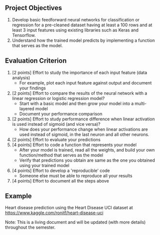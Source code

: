 ## Project Objectives
1. Develop basic feedforward neural networks for classification or regression for a pre-cleaned dataset having at least a 100 rows and at least 3 input features using existing libraries such as Keras and Tensorflow.
1. Understand how the trained model predicts by implementing a function that serves as the model.

## Evaluation Criterion
1. [2 points] Effort to study the importance of each input feature (data analysis)
    - For example, plot each input feature against output and document your findings
1. [2 points] Effort to compare the results of the neural network with a linear regression or logistic regression model?
    - Start with a basic model and then grow your model into a multi-layered model
    - Document your performance comparison
1. [2 points] Effort to study performance difference when linear activation is used instead of sigmoid (and vice versa)?
   - How does your performance change when linear activations are used instead of sigmoid, in the last neuron and all other neurons.
1. [2 points] Effort to evaluate your predictions
1. [4 points] Effort to code a function that represents your model
   - After your model is trained, read all the weights, and build your own function/method that serves as the model
   - Verify that predictions you obtain are same as the one you obtained using your trained model
1. [4 points] Effort to develop a 'reproducible' code
   - Someone else must be able to reproduce all your results
1. [4 points] Effort to document all the steps above
 
## Example 
Heart disease prediction using the Heart Disease UCI dataset at https://www.kaggle.com/ronitf/heart-disease-uci

Note: This is a living document and will be updated (with more details) throughout the semester. 



